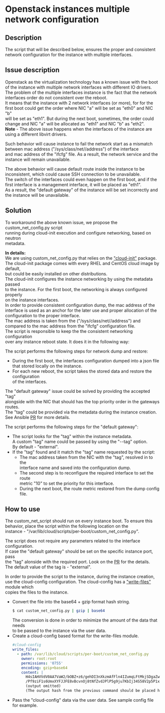 # Openstack instances multiple network configuration

## Description
The script that will be described below, ensures the proper and consistent  
network configuration for the instance with multiple interfaces.

## Issue description
Openstack as the virtualization technology has a known issue with the boot  
of the instance with multiple network interfaces with different IO drivers.  
The problem of the multiple interfaces instance is the fact that the network  
interfaces order do not consistent over the reboot.  
It means that the instance with 2 network interfaces (or more), for for the  
first boot could get the order where NIC "a" will be set as "eth0" and NIC "b"  
will be set as "eth1". But during the next boot, sometimes, the order could  
change and NIC "a" will be allocated as "eth1" and NIC "b" as "eth2".  
**Note** - The above issue happens when the interfaces of the instance are  
using a different libvirt drivers.

Such behavior will cause instance to fail the network start as a mismatch  
between mac address ("/sys/class/net/<interface>/address") of the interface  
and mac address of the "ifcfg" file. As a result, the network service and the  
instance will remain unavailable.

The above behavior will cause default route inside the instance to be  
inconsistent, which could cause SSH connection to be unavailable.  
The switch of the interfaces could even happen on the first boot, and if the  
first interface is a management interface, it will be placed as "eth1".  
As a result, the "default gateway" of the instance will be set incorrectly and  
the instance will be unavailable.

## Solution
To workaround the above known issue, we propose the custom_net_config.py script  
running during cloud-init execution and configure networking, based on neutron  
metadata.


**In details:**  
We are using custom_net_config.py that relies on the 
["cloud-init"](https://cloudinit.readthedocs.io/en/latest/) package.  
The cloud-init package comes with every RHEL and CentOS cloud image by default,  
but could be easily installed on other distributions.  
The cloud-init configures the instance networking by using the metadata passed  
to the instance. For the first boot, the networking is always configured properly  
on the instance interfaces.  
In order to provide consistent configuration dump, the mac address of the  
interface is used as an anchor for the later use and proper allocation of the  
configuration to the proper interface.  
The mac address is taken from the ("/sys/class/net/<interface>/address") and  
compared to the mac address from the "ifcfg" configuration file.  
The script is responsible to keep the the consistent networking configuration  
over any instance reboot state. It does it in the following way:

The script performs the following steps for network dump and restore:
* During the first boot, the interfaces configuration dumped into a json file  
  that stored locally on the instance.
* For each new reboot, the script takes the stored data and restore the configuration  
  of the interfaces.

The "default gateway" issue could be solved by providing the accepted "tag"  
alongside with the NIC that should has the top priority order in the gateways routes.  
The "tag" could be provided via the metadata during the instance creation.  
See Ansible [PR](https://github.com/ansible/ansible/pull/61119) for more details.

The script performs the following steps for the "default gateway":
* The script looks for the "tag" within the instance metadata.  
  A custom "tag" name could be passed by using the "--tag" option.  
  By default - "external".
* If the "tag" found and it match the "tag" name requested by the script:
    * The mac address taken from the NIC with the "tag", resolved in to the  
      interface name and saved into the configuration dump.
    * The second step is to reconfigure the required interface to set the route  
      metric "10" to set the priority for this interface.
    * During the next boot, the route metric restored from the dump config file.

## How to use
The custom_net_script should run on every instance boot.
To ensure this behavior, place the script within the following location on the  
instance - "/var/lib/cloud/scripts/per-boot/custom_net_config.py".

The script does not require any parameters related to the interface configuration.  
If case the "default gateway" should be set on the specific instance port, pass  
the "tag" alonside with the required port. Look on the [PR](https://github.com/ansible/ansible/pull/61119) for the details.  
The default value of the tag is - "external".

In order to provide the script to the instance, during the instance creation,  
use the cloud-config configuration.
The cloud-config has a ["write-files"](https://cloudinit.readthedocs.io/en/latest/topics/examples.html#writing-out-arbitrary-files) module which  
copies the files to the instance.
* Convert the file into the base64 + gzip format hash string.
  ```bash
  $ cat custom_net_config.py | gzip | base64
  ```
  The conversion is done in order to minimize the amount of the data that needs  
  to be passed to the instance via the user data.
* Create a cloud-config based format for the write-files module.  
  ```yaml
  #cloud-config
  write_files:
    - path: /var/lib/cloud/scripts/per-boot/custom_net_config.py
      owner: root:root
      permissions: '0755'
      encoding: gzip+base64
      content: |
        H4sIAHVVdV0AA7VaW2/bOBZ+z6/gehDI3nXkzmAfFln4IZumqLFtMkjSDgaZwmAk2tZWFw9JJTWK
        /Pf9ziF1s6UmxXYFJJFE8vBcvnOj8tNfZvdJPlP5g9ju7KbIj34S58V2p5P1xopfXv38D3GtYvFW
        (output omitted)
        (The output hash from the previous command should be placed here)
  ```
* Pass the "cloud-config" data via the user data. See sample config file for example.
